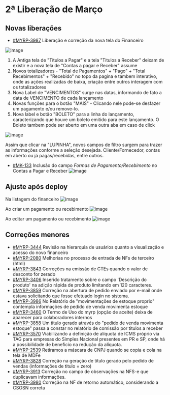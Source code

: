 # 2ª Liberação de Março

## Novas liberações 

* [#MYRP-3987](https://devmyrp.atlassian.net/browse/MYRP-3987) Liberação e correção da nova tela do Financeiro 

![image](https://i.imgur.com/kdYt8IL.jpg)

1. A Antiga tela de "Titulos a Pagar" e a tela "Titulos a Receber" deixam de existir e a nova tela de "Contas a pagar e Receber" assume
2. Novos totalizadores - "Total de Pagamentos" + "Pago" + "Total Recebimentos" + "Recebido" no topo da pagina e tambem interativo, onde as ações realizadas de baixa, criação entre outros interagem com os totalizadores 
3. Nova Label de "VENCIMENTOS" surge nas datas, informando de fato a data de VENCIMENTO de cada lançamento 
4. Novas funções para o botão "MAIS" - Clicando nele pode-se desfazer um pagamento e/ou remove-lo. 
5. Nova label e botão "BOLETO" para a linha do lançamento, caracterizando que houve um boleto emitido para este lançamento. O Boleto tambem pode ser aberto em uma outra aba em caso de click 

![image](https://i.imgur.com/VLawi90.jpg)

Assim que clicar na "LUPINHA", novos campos de filtro surgem para trazer as informações conforme a seleção desejada. Cliente/Fornecedor, contas em aberto ou já pagas/recebidas, entre outros. 


* [#MK-133](https://devmyrp.atlassian.net/browse/MK-133) Inclusão do campo *Formas de Pagamento/Recebimento* no Contas a Pagar e Receber
![image](https://i.imgur.com/jyzmdiO.png)

## Ajuste após deploy
Na listagem do financeiro
![image](https://i.imgur.com/3oi9bxO.png)

Ao criar um pagamento ou recebimento
![image](https://i.imgur.com/5TZh5AL.png)

Ao editar um pagamento ou recebimento
![image](https://i.imgur.com/aXTqsJS.png)

## Correções menores
* [#MYRP-3444](https://devmyrp.atlassian.net/browse/MYRP-3444) Revisão na hierarquia de usuários quanto a visualização e acesso do novo financeiro
* [#MYRP-2080](https://devmyrp.atlassian.net/browse/MYRP-2080) Melhorias no processo de entrada de NFs de terceiro (html)
* [#MYRP-3843](https://devmyrp.atlassian.net/browse/MYRP-3843) Correções na emissão de CTEs quando o valor de desconto for zerado
* [#MYRP-3406](https://devmyrp.atlassian.net/browse/MYRP-3406) Inserido tratamento sobre o campo 'Descrição do produto' na adição rápida de produto limitando em 120 caracteres.
* [#MYRP-3859](https://devmyrp.atlassian.net/browse/MYRP-3859) Correção na abertura de pedido enviado por e-mail onde estava solicitando que fosse efetuado login no sistema.
* [#MYRP-3986](https://devmyrp.atlassian.net/browse/MYRP-3986) No Relatório de "movimentações de estoque proprio" contempla informações de pedido de venda movimenta estoque 
* [#MYRP-3460](https://devmyrp.atlassian.net/browse/MYRP-3460) O Termo de Uso do myrp (opção de aceite) deixa de aparecer para colaboradores internos 
* [#MYRP-3858](https://devmyrp.atlassian.net/browse/MYRP-3858) Um titulo gerado através do "pedido de venda movimenta estoque" passa a constar no relatório de comissão por titulos a receber 
* [#MYRP-3570](https://devmyrp.atlassian.net/browse/MYRP-3570) Viabilizando a definição de alíquota de ICMS próprio via TAG para empresas do Simples Nacional presentes em PR e SP, onde há a possibilidade de beneficio na redução da alíquota.
* [#MYRP-2539](https://devmyrp.atlassian.net/browse/MYRP-2539) Retiramos a máscara de CNPJ quando se copia e cola na tela de MDFe
* [#MYRP-3828](https://devmyrp.atlassian.net/browse/MYRP-3828) Correção na geração de titulo gerado pelo pedido de vendas (informações de titulo = zero)
* [#MYRP-3913](https://devmyrp.atlassian.net/browse/MYRP-3913) Correção no campo de observações na NFS-e que duplicavam informações.
* [#MYRP-3980](https://devmyrp.atlassian.net/browse/MYRP-3980) Correção na NF de retorno automático, considerando a CSOSN correta



